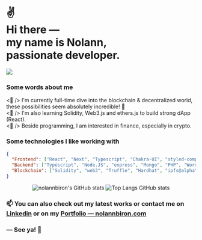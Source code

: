 <h1>
 ✌<br>
  Hi there ― <br> 
  my name is Nolann, <br> 
  passionate developer.
</h1>

![](https://komarev.com/ghpvc/?username=nolannbiron)

### Some words about me

<p>
    <🎯 />  I'm currently full-time dive into the blockchain & decentralized world, these possibilities seem absolutely incredible! 🤩
    <br>
    <🌱 /> I'm also learning Solidity, Web3.js and ethers.js to build strong dApp (React).
    <br>
    <🍺 /> Beside programming, I am interested in finance, especially in crypto.
</p>


### Some technologies I like working with

```json
{
  "Frontend": ["React", "Next", "Typescript", "Chakra-UI", "styled-components", "React-native"],
  "Backend": ["Typescript", "Node.JS", "express", "Mongo", "PHP", "Wordpress"],
  "Blockchain": ["Solidity", "web3", "Truffle", "Hardhat", "ipfs@alpha"]
}
```

<div align="center">

![nolannbiron's GitHub stats](https://github-readme-stats.vercel.app/api?username=nolannbiron&show_icons=true&count_private=true&line_height=29&hide=contribs,prs)
![Top Langs GitHub stats](https://github-readme-stats.vercel.app/api/top-langs/?username=nolannbiron&hide=C,asl,rich%20text%20format,makefile,shell,css&langs_count=8&layout=compact)

</div>

<!-- #### Contact me on [Telegram](https://t.me/mo), we can chat in 🇫🇷  🇬🇧  🇪🇸 . -->

<h3>
  📫  You can also check out my <b>latest works</b> or <b>contact me</b> on
  <br>
  <a href="https://www.linkedin.com/in/nolann-biron/">Linkedin</a> or on my <a href="https://nolannbiron.com">Portfolio ― nolannbiron.com</a> 
</h3>

### ― See ya! 👋
